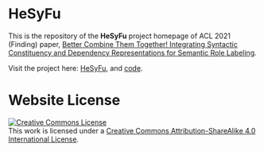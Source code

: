 # HeSyFu

This is the repository of the **HeSyFu** project homepage of ACL 2021 (Finding) paper, [Better Combine Them Together! Integrating Syntactic Constituency and Dependency Representations for Semantic Role Labeling](https://aclanthology.org/2021.findings-acl.49/).



Visit the project here: [HeSyFu](https://haofei.vip/HeSyFu-SRL/), and [code](https://github.com/scofield7419/HeSyFu).


# Website License
<a rel="license" href="http://creativecommons.org/licenses/by-sa/4.0/"><img alt="Creative Commons License" style="border-width:0" src="https://i.creativecommons.org/l/by-sa/4.0/88x31.png" /></a><br />This work is licensed under a <a rel="license" href="http://creativecommons.org/licenses/by-sa/4.0/">Creative Commons Attribution-ShareAlike 4.0 International License</a>.


